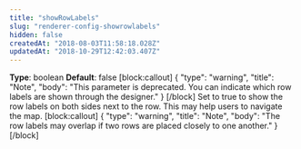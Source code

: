 ```yaml
---
title: "showRowLabels"
slug: "renderer-config-showrowlabels"
hidden: false
createdAt: "2018-08-03T11:58:18.028Z"
updatedAt: "2018-10-29T12:42:03.407Z"
---
```

**Type**: boolean
**Default**: false
[block:callout]
{
  &quot;type&quot;: &quot;warning&quot;,
  &quot;title&quot;: &quot;Note&quot;,
  &quot;body&quot;: &quot;This parameter is deprecated. You can indicate which row labels are shown through the designer.&quot;
}
[/block]
Set to true to show the row labels on both sides next to the row. This may help users to navigate the map. 
[block:callout]
{
  &quot;type&quot;: &quot;warning&quot;,
  &quot;title&quot;: &quot;Note&quot;,
  &quot;body&quot;: &quot;The row labels may overlap if two rows are placed closely to one another.&quot;
}
[/block]
